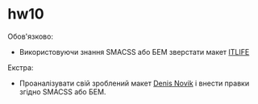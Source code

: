 # hw10

Обов'язково:

- Використовуючи знання SMACSS або БЕМ зверстати макет [ITLIFE](https://www.figma.com/file/VzBjv0ge3VjeLIbAsLgfsK/css-methodology)

Екстра:

- Проаналізувати свій зроблений макет [Denis Novik](https://www.figma.com/file/lPP8Z6hKpugne3CiRmjvVe/Denis-Novik) і внести правки згідно SMACSS або БЕМ.
